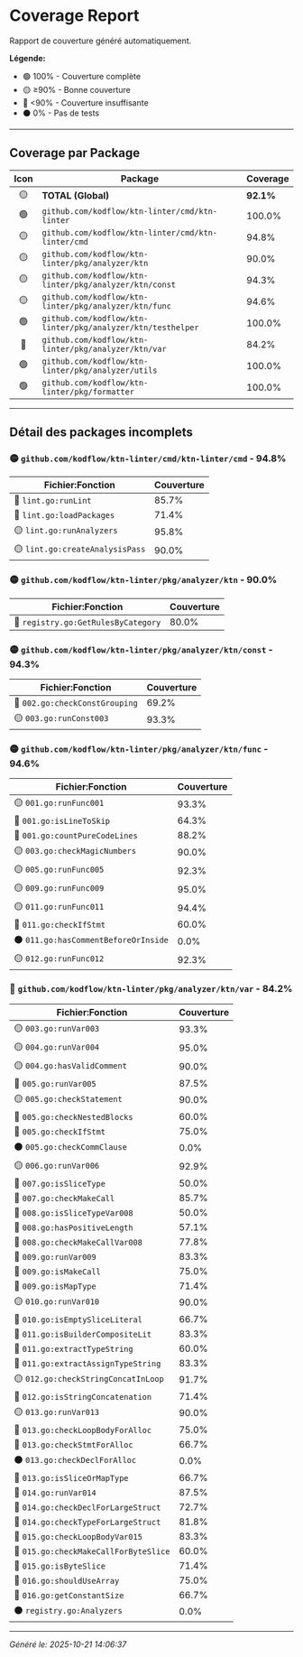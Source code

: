 # Coverage Report

Rapport de couverture généré automatiquement.

**Légende:**
- 🟢 100% - Couverture complète
- 🟡 ≥90% - Bonne couverture
- 🔴 <90% - Couverture insuffisante
- ⚫ 0% - Pas de tests

---

## Coverage par Package

| Icon | Package | Coverage |
|:----:|---------|----------|
| 🟡 | **TOTAL (Global)** | **92.1%** |
| 🟢 | `github.com/kodflow/ktn-linter/cmd/ktn-linter` | 100.0% |
| 🟡 | `github.com/kodflow/ktn-linter/cmd/ktn-linter/cmd` | 94.8% |
| 🟡 | `github.com/kodflow/ktn-linter/pkg/analyzer/ktn` | 90.0% |
| 🟡 | `github.com/kodflow/ktn-linter/pkg/analyzer/ktn/const` | 94.3% |
| 🟡 | `github.com/kodflow/ktn-linter/pkg/analyzer/ktn/func` | 94.6% |
| 🟢 | `github.com/kodflow/ktn-linter/pkg/analyzer/ktn/testhelper` | 100.0% |
| 🔴 | `github.com/kodflow/ktn-linter/pkg/analyzer/ktn/var` | 84.2% |
| 🟢 | `github.com/kodflow/ktn-linter/pkg/analyzer/utils` | 100.0% |
| 🟢 | `github.com/kodflow/ktn-linter/pkg/formatter` | 100.0% |

---

## Détail des packages incomplets

### 🟡 `github.com/kodflow/ktn-linter/cmd/ktn-linter/cmd` - 94.8%

| Fichier:Fonction | Couverture |
|------------------|------------|
| 🔴 `lint.go:runLint` | 85.7% |
| 🔴 `lint.go:loadPackages` | 71.4% |
| 🟡 `lint.go:runAnalyzers` | 95.8% |
| 🟡 `lint.go:createAnalysisPass` | 90.0% |

### 🟡 `github.com/kodflow/ktn-linter/pkg/analyzer/ktn` - 90.0%

| Fichier:Fonction | Couverture |
|------------------|------------|
| 🔴 `registry.go:GetRulesByCategory` | 80.0% |

### 🟡 `github.com/kodflow/ktn-linter/pkg/analyzer/ktn/const` - 94.3%

| Fichier:Fonction | Couverture |
|------------------|------------|
| 🔴 `002.go:checkConstGrouping` | 69.2% |
| 🟡 `003.go:runConst003` | 93.3% |

### 🟡 `github.com/kodflow/ktn-linter/pkg/analyzer/ktn/func` - 94.6%

| Fichier:Fonction | Couverture |
|------------------|------------|
| 🟡 `001.go:runFunc001` | 93.3% |
| 🔴 `001.go:isLineToSkip` | 64.3% |
| 🔴 `001.go:countPureCodeLines` | 88.2% |
| 🟡 `003.go:checkMagicNumbers` | 90.0% |
| 🟡 `005.go:runFunc005` | 92.3% |
| 🟡 `009.go:runFunc009` | 95.0% |
| 🟡 `011.go:runFunc011` | 94.4% |
| 🔴 `011.go:checkIfStmt` | 60.0% |
| ⚫ `011.go:hasCommentBeforeOrInside` | 0.0% |
| 🟡 `012.go:runFunc012` | 92.3% |

### 🔴 `github.com/kodflow/ktn-linter/pkg/analyzer/ktn/var` - 84.2%

| Fichier:Fonction | Couverture |
|------------------|------------|
| 🟡 `003.go:runVar003` | 93.3% |
| 🟡 `004.go:runVar004` | 95.0% |
| 🟡 `004.go:hasValidComment` | 90.0% |
| 🔴 `005.go:runVar005` | 87.5% |
| 🟡 `005.go:checkStatement` | 90.0% |
| 🔴 `005.go:checkNestedBlocks` | 60.0% |
| 🔴 `005.go:checkIfStmt` | 75.0% |
| ⚫ `005.go:checkCommClause` | 0.0% |
| 🟡 `006.go:runVar006` | 92.9% |
| 🔴 `007.go:isSliceType` | 50.0% |
| 🔴 `007.go:checkMakeCall` | 85.7% |
| 🔴 `008.go:isSliceTypeVar008` | 50.0% |
| 🔴 `008.go:hasPositiveLength` | 57.1% |
| 🔴 `008.go:checkMakeCallVar008` | 77.8% |
| 🔴 `009.go:runVar009` | 83.3% |
| 🔴 `009.go:isMakeCall` | 75.0% |
| 🔴 `009.go:isMapType` | 71.4% |
| 🟡 `010.go:runVar010` | 90.0% |
| 🔴 `010.go:isEmptySliceLiteral` | 66.7% |
| 🔴 `011.go:isBuilderCompositeLit` | 83.3% |
| 🔴 `011.go:extractTypeString` | 60.0% |
| 🔴 `011.go:extractAssignTypeString` | 83.3% |
| 🟡 `012.go:checkStringConcatInLoop` | 91.7% |
| 🔴 `012.go:isStringConcatenation` | 71.4% |
| 🟡 `013.go:runVar013` | 90.0% |
| 🔴 `013.go:checkLoopBodyForAlloc` | 75.0% |
| 🔴 `013.go:checkStmtForAlloc` | 66.7% |
| ⚫ `013.go:checkDeclForAlloc` | 0.0% |
| 🔴 `013.go:isSliceOrMapType` | 66.7% |
| 🔴 `014.go:runVar014` | 87.5% |
| 🔴 `014.go:checkDeclForLargeStruct` | 72.7% |
| 🔴 `014.go:checkTypeForLargeStruct` | 81.8% |
| 🔴 `015.go:checkLoopBodyVar015` | 83.3% |
| 🔴 `015.go:checkMakeCallForByteSlice` | 60.0% |
| 🔴 `015.go:isByteSlice` | 71.4% |
| 🔴 `016.go:shouldUseArray` | 75.0% |
| 🔴 `016.go:getConstantSize` | 66.7% |
| ⚫ `registry.go:Analyzers` | 0.0% |


---

*Généré le: 2025-10-21 14:06:37*
